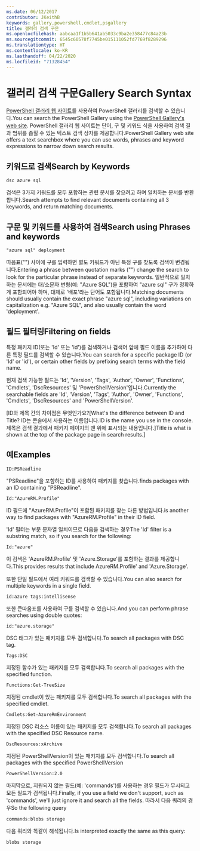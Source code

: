 ```yaml
---
ms.date: 06/12/2017
contributor: JKeithB
keywords: gallery,powershell,cmdlet,psgallery
title: 갤러리 검색 구문
ms.openlocfilehash: aabcaa1f1b5b641ab5033c9ba2e358477c84a23b
ms.sourcegitcommit: 6545c60578f7745be015111052fd7769f8289296
ms.translationtype: HT
ms.contentlocale: ko-KR
ms.lasthandoff: 04/22/2020
ms.locfileid: "71328454"
---
```

# <a name="gallery-search-syntax"></a><span data-ttu-id="51cdc-103">갤러리 검색 구문</span><span class="sxs-lookup"><span data-stu-id="51cdc-103">Gallery Search Syntax</span></span>

<span data-ttu-id="51cdc-104">[PowerShell 갤러리 웹 사이트](https://www.powershellgallery.com/)를 사용하여 PowerShell 갤러리를 검색할 수 있습니다.</span><span class="sxs-lookup"><span data-stu-id="51cdc-104">You can search the PowerShell Gallery using the [PowerShell Gallery's web site](https://www.powershellgallery.com/).</span></span>
<span data-ttu-id="51cdc-105">PowerShell 갤러리 웹 사이트는 단어, 구 및 키워드 식을 사용하여 검색 결과 범위를 좁힐 수 있는 텍스트 검색 상자를 제공합니다.</span><span class="sxs-lookup"><span data-stu-id="51cdc-105">PowerShell Gallery web site offers a text searchbox where you can use words, phrases and keyword expressions to narrow down search results.</span></span>

## <a name="search-by-keywords"></a><span data-ttu-id="51cdc-106">키워드로 검색</span><span class="sxs-lookup"><span data-stu-id="51cdc-106">Search by Keywords</span></span>

    dsc azure sql

<span data-ttu-id="51cdc-107">검색은 3가지 키워드를 모두 포함하는 관련 문서를 찾으려고 하며 일치하는 문서를 반환합니다.</span><span class="sxs-lookup"><span data-stu-id="51cdc-107">Search attempts to find relevant documents containing all 3 keywords, and return matching documents.</span></span>

## <a name="search-using-phrases-and-keywords"></a><span data-ttu-id="51cdc-108">구문 및 키워드를 사용하여 검색</span><span class="sxs-lookup"><span data-stu-id="51cdc-108">Search using Phrases and keywords</span></span>

    "azure sql" deployment

<span data-ttu-id="51cdc-109">따옴표("") 사이에 구를 입력하면 별도 키워드가 아닌 특정 구를 찾도록 검색이 변경됩니다.</span><span class="sxs-lookup"><span data-stu-id="51cdc-109">Entering a phrase between quotation marks ("") change the search to look for the particular phrase instead of separate keywords.</span></span>
<span data-ttu-id="51cdc-110">일반적으로 일치하는 문서에는 대/소문자 변형(예: "Azure SQL")을 포함하여 "azure sql" 구가 정확하게 포함되어야 하며, 대체로 '배포'라는 단어도 포함됩니다.</span><span class="sxs-lookup"><span data-stu-id="51cdc-110">Matching documents should usually contain the exact phrase "azure sql", including variations on capitalization e.g. "Azure SQL", and also usually contain the word 'deployment'.</span></span>

## <a name="filtering-on-fields"></a><span data-ttu-id="51cdc-111">필드 필터링</span><span class="sxs-lookup"><span data-stu-id="51cdc-111">Filtering on fields</span></span>

<span data-ttu-id="51cdc-112">특정 패키지 ID(또는 'Id' 또는 'id')를 검색하거나 검색어 앞에 필드 이름을 추가하여 다른 특정 필드를 검색할 수 있습니다.</span><span class="sxs-lookup"><span data-stu-id="51cdc-112">You can search for a specific package ID (or 'Id' or 'id'), or certain other fields by prefixing search terms with the field name.</span></span>

<span data-ttu-id="51cdc-113">현재 검색 가능한 필드는 'Id', 'Version', 'Tags', 'Author', 'Owner', 'Functions', 'Cmdlets', 'DscResources' 및 'PowerShellVersion'입니다.</span><span class="sxs-lookup"><span data-stu-id="51cdc-113">Currently the searchable fields are 'Id', 'Version', 'Tags', 'Author', 'Owner', 'Functions', 'Cmdlets', 'DscResources' and 'PowerShellVersion'.</span></span>

<span data-ttu-id="51cdc-114">[ID와 제목 간의 차이점은 무엇인가요?</span><span class="sxs-lookup"><span data-stu-id="51cdc-114">[What's the difference between ID and Title?</span></span> <span data-ttu-id="51cdc-115">ID는 콘솔에서 사용하는 이름입니다.</span><span class="sxs-lookup"><span data-stu-id="51cdc-115">ID is the name you use in the console.</span></span> <span data-ttu-id="51cdc-116">제목은 검색 결과에서 패키지 페이지의 맨 위에 표시되는 내용입니다.]</span><span class="sxs-lookup"><span data-stu-id="51cdc-116">Title is what is shown at the top of the package page in search results.]</span></span>

## <a name="examples"></a><span data-ttu-id="51cdc-117">예</span><span class="sxs-lookup"><span data-stu-id="51cdc-117">Examples</span></span>

    ID:PSReadline
    
<span data-ttu-id="51cdc-118">"PSReadline"을 포함하는 ID를 사용하여 패키지를 찾습니다.</span><span class="sxs-lookup"><span data-stu-id="51cdc-118">finds packages with an ID containing "PSReadline".</span></span>

    Id:"AzureRM.Profile"

<span data-ttu-id="51cdc-119">ID 필드에 "AzureRM.Profile"이 포함된 패키지를 찾는 다른 방법입니다.</span><span class="sxs-lookup"><span data-stu-id="51cdc-119">is another way to find packages with "AzureRM.Profile" in their ID field.</span></span>

<span data-ttu-id="51cdc-120">'Id' 필터는 부분 문자열 일치이므로 다음을 검색하는 경우</span><span class="sxs-lookup"><span data-stu-id="51cdc-120">The 'Id' filter is a substring match, so if you search for the following:</span></span>

    Id:"azure"

<span data-ttu-id="51cdc-121">이 검색은 'AzureRM.Profile' 및 'Azure.Storage'를 포함하는 결과를 제공합니다.</span><span class="sxs-lookup"><span data-stu-id="51cdc-121">This provides results that include AzureRM.Profile' and 'Azure.Storage'.</span></span>

<span data-ttu-id="51cdc-122">또한 단일 필드에서 여러 키워드를 검색할 수 있습니다.</span><span class="sxs-lookup"><span data-stu-id="51cdc-122">You can also search for multiple keywords in a single field.</span></span> 

    id:azure tags:intellisense

<span data-ttu-id="51cdc-123">또한 큰따옴표를 사용하여 구를 검색할 수 있습니다.</span><span class="sxs-lookup"><span data-stu-id="51cdc-123">And you can perform phrase searches using double quotes:</span></span>

    id:"azure.storage"

<span data-ttu-id="51cdc-124">DSC 태그가 있는 패키지를 모두 검색합니다.</span><span class="sxs-lookup"><span data-stu-id="51cdc-124">To search all packages with DSC tag.</span></span>

    Tags:DSC

<span data-ttu-id="51cdc-125">지정된 함수가 있는 패키지를 모두 검색합니다.</span><span class="sxs-lookup"><span data-stu-id="51cdc-125">To search all packages with the specified function.</span></span>

    Functions:Get-TreeSize

<span data-ttu-id="51cdc-126">지정된 cmdlet이 있는 패키지를 모두 검색합니다.</span><span class="sxs-lookup"><span data-stu-id="51cdc-126">To search all packages with the specified cmdlet.</span></span>

    Cmdlets:Get-AzureRmEnvironment

<span data-ttu-id="51cdc-127">지정된 DSC 리소스 이름이 있는 패키지를 모두 검색합니다.</span><span class="sxs-lookup"><span data-stu-id="51cdc-127">To search all packages with the specified DSC Resource name.</span></span>

    DscResources:xArchive

<span data-ttu-id="51cdc-128">지정된 PowerShellVersion이 있는 패키지를 모두 검색합니다.</span><span class="sxs-lookup"><span data-stu-id="51cdc-128">To search all packages with the specified PowerShellVersion</span></span>

    PowerShellVersion:2.0

<span data-ttu-id="51cdc-129">마지막으로, 지원되지 않는 필드(예: 'commands')를 사용하는 경우 필드가 무시되고 모든 필드가 검색됩니다.</span><span class="sxs-lookup"><span data-stu-id="51cdc-129">Finally, if you use a field we don't support, such as 'commands', we'll just ignore it and search all the fields.</span></span> <span data-ttu-id="51cdc-130">따라서 다음 쿼리의 경우</span><span class="sxs-lookup"><span data-stu-id="51cdc-130">So the following query</span></span>

    commands:blobs storage

<span data-ttu-id="51cdc-131">다음 쿼리와 똑같이 해석됩니다.</span><span class="sxs-lookup"><span data-stu-id="51cdc-131">Is interpreted exactly the same as this query:</span></span>

    blobs storage
